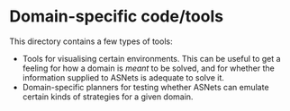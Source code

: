 # Domain-specific code/tools

This directory contains a few types of tools:

- Tools for visualising certain environments. This can be useful to get a
  feeling for how a domain is *meant* to be solved, and for whether the
  information supplied to ASNets is adequate to solve it.
- Domain-specific planners for testing whether ASNets can emulate certain kinds
  of strategies for a given domain.
